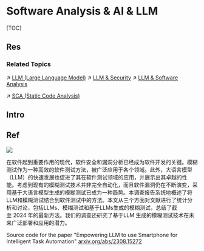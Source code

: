 # Software Analysis & AI & LLM

[TOC]



## Res
### Related Topics
↗ [LLM (Large Language Model)](../../../../../Artificial%20Intelligence/Natural%20Language%20Processing%20(NLP)/🦑%20LLM%20(Large%20Language%20Model)/LLM%20(Large%20Language%20Model).md)
↗ [LLM & Security](../../../🤖%20AI%20x%20Security/LLM%20&%20Security/LLM%20&%20Security.md)
↗ [LLM & Software Analysis](../../../../../../Academics/🗒️%20Papers%20Reading%20Notes/LLM%20&%20Software%20Analysis/LLM%20&%20Software%20Analysis.md)

↗ [SCA (Static Code Analysis)](📌%20SCA%20(Static%20Code%20Analysis)/SCA%20(Static%20Code%20Analysis).md)



## Intro



## Ref
[通过大语言模型（LLM）识别与修复风险代码 | 字节跳动无恒实验室]: https://www.anquanke.com/post/id/289615

![](../../../../../../../Assets/Pics/Pasted%20image%2020240324141945.png)

[大模型遇上恶意软件：开启自主威胁时代 | CSDN]: http://t.csdnimg.cn/oI0OY

[👍 大模型与模糊测试进行结合的研究论文汇总｜技术进展]: https://mp.weixin.qq.com/s/DL4pGH-7nPi3eSRD-rlD-w

在软件起到重要作用的现代，软件安全和漏洞分析已经成为软件开发的关键。模糊测试作为一种高效的软件测试方法，被广泛应用于各个领域。此外，大语言模型（LLM）的快速发展也促进了其在软件测试领域的应用，并展示出其卓越的性能。考虑到现有的模糊测试技术并非完全自动化，而且软件漏洞仍在不断演变，采用基于大语言模型生成的模糊测试已成为一种趋势。本调查报告系统地概述了将LLM和模糊测试结合到软件测试中的方法。本文从三个方面对文献进行了统计分析和讨论，包括LLMs、模糊测试和基于LLMs生成的模糊测试，总结了截至 2024 年的最新方法。我们的调查还研究了基于LLM 生成的模糊测试技术在未来广泛部署和应用的潜力。

[🤔 AutoDroid | Github]: https://github.com/MobileLLM/AutoDroid

Source code for the paper "Empowering LLM to use Smartphone for Intelligent Task Automation"
[arxiv.org/abs/2308.15272](https://arxiv.org/abs/2308.15272 "https://arxiv.org/abs/2308.15272")

[👍 白泽SAST团队：将LLM织入SAST程序分析流程的实践]: https://mp.weixin.qq.com/s/xUpFyx8pfY8SezE8JGLFmQ

[LLM-Enhanced Static Anlysis for Pracise Identification of Vulnerable OSS Version]: https://arxiv.org/pdf/2408.07321

